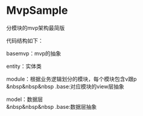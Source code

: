 # MvpSample

分模块的mvp架构最简版

代码结构如下：
  
  basemvp：mvp的抽象

  entity：实体类

  module：根据业务逻辑划分的模块，每个模块包含v跟p<br>
      &nbsp&nbsp&nbsp .base:对应模块的view层抽象

  model：数据层<br>
      &nbsp&nbsp&nbsp .base:数据层抽象
